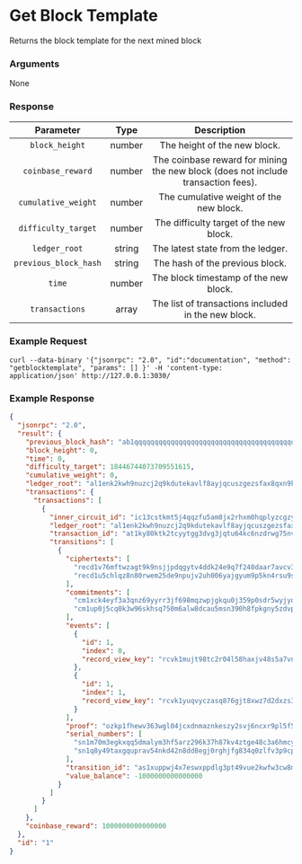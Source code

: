 # Get Block Template
Returns the block template for the next mined block

### Arguments

None

### Response

|       Parameter        |  Type  |                                    Description                                    |
|:----------------------:|:------:|:---------------------------------------------------------------------------------:|
|     `block_height`     | number |                           The height of the new block.                            |
|   `coinbase_reward`    | number | The coinbase reward for mining the new block (does not include transaction fees). |
|  `cumulative_weight`   | number |                      The cumulative weight of the new block.                      |
|  `difficulty_target`   | number |                      The difficulty target of the new block.                      |
|     `ledger_root`      | string |                         The latest state from the ledger.                         |
| `previous_block_hash`  | string |                          The hash of the previous block.                          |
|         `time`         | number |                       The block timestamp of the new block.                       |
|     `transactions`     | array  |                The list of transactions included in the new block.                |

### Example Request
```ignore
curl --data-binary '{"jsonrpc": "2.0", "id":"documentation", "method": "getblocktemplate", "params": [] }' -H 'content-type: application/json' http://127.0.0.1:3030/
```


### Example Response

```json
{
  "jsonrpc": "2.0",
  "result": {
    "previous_block_hash": "ab1qqqqqqqqqqqqqqqqqqqqqqqqqqqqqqqqqqqqqqqqqqqqqqqqqqqq5g436j",
    "block_height": 0,
    "time": 0,
    "difficulty_target": 18446744073709551615,
    "cumulative_weight": 0,
    "ledger_root": "al1enk2kwh9nuzcj2q9kdutekavlf8ayjqcuszgezsfax8qxn9k0yxqfr9fr2",
    "transactions": {
      "transactions": [
        {
          "inner_circuit_id": "ic13cstkmt5j4qqzfu5am8jx2rhxm0hqplyzcgzyueefz7n32xl4h53n4xmxvhjyzaq2c0f7l70a4xszau2ryc",
          "ledger_root": "al1enk2kwh9nuzcj2q9kdutekavlf8ayjqcuszgezsfax8qxn9k0yxqfr9fr2",
          "transaction_id": "at1ky80ktk2tcyytgg3dvg3jqtu64kc6nzdrwg75nv0c6u78grkh5qqdu804w",
          "transitions": [
            {
              "ciphertexts": [
                "recd1v76mftwzagt9k9nsjjpdqgytv4ddk24e9q7f240daar7avcv3q9gd9rx6c230n99jhxfj24xpvkrr5vk04fl2kapa0a0a895hvevzq7tnwuat9lzwpy4c4rxys6uaj34098295t9fff7khqctvkcglumqlvg47rwzhqhw9u5zxfhug9dde67dyjc6uflp4x028mrmzkhfa6qn0l6jju8lfhmy5crcqqefjv8m4zwv34tvk03d65gdmv4fe35wtgy6rmy4heq89uwh0hqe40k2g7nyj2rk6xlgqnf724pt6ynkefxwypmvhhjzk806re4njej552jfq74ej0ykhrcxa93l9n6rkchlhuuzz2fpqtt2npqz8avnv442ng4djm8lve4dlqfelpjjn5yj425rs98pvn5k54gvn5vku3wek3ytxe8zpen7n2saf060j97u8yyygt4y9zqklnek3v",
                "recd1u5chlqz8n80rwem25de9npujv2uh006yajgyum9p5kn4rsu9s5ymgrwgle39pz87s0726g4rg47dx5nl330680gxmyxffyg7p77qvppfql3p3hxncp9fpus8upsa5nlfwfnck7k4hzcjskrnrfza6tqcpgvquuv663ahswju6s3wcawh9ktz87ewzgpj2nc8gc9wd30zc8zsgu5xyen4q352u7y6l985kv2hq6nx9hu4n4mhgglacw7dc026y6qglwh0l302gwxs0s804waax472h4tv2npmprtvp5hkzg7hhm360squhgnxtpdthh0ncyrdklqy57nlfr6z5dm080xd2z9uw3h9fpu9vqsy9q4vakw00wk0prwf92ekmnh9e00v4l2a4sldmcnzcj90p75nqlrd5ek80e6l3xz559meskjeq7kpyhftsxcptc9d009xuh6nxlyszq7uktv"
              ],
              "commitments": [
                "cm1xck4eyf3a3qnz69yyrr3jf698mqzwpjgkqu0j359p0sdr5wyjyqsn0604p",
                "cm1up0j5cq0k3w96skhsq750m6alw8dcau5msn390h8fpkgny5zdvps9h9dp8"
              ],
              "events": [
                {
                  "id": 1,
                  "index": 0,
                  "record_view_key": "rcvk1mujt98tc2r04l58haxjv48s5a7vnhx8ws24fxpdruuk3z37vscqsjtvlg5"
                },
                {
                  "id": 1,
                  "index": 1,
                  "record_view_key": "rcvk1yuqvyczasq876gjt8xwz7d2dxzs3umlp8nccpcg3nmlp4qxs35yqgflhy6"
                }
              ],
              "proof": "ozkp1fhewv363wgl04jcxdnmaznkeszy2svj6ncxr9pl5f5l3lm6mgsr8e6tqxpkhhtxc6pesfd40hxfgwz7luqwwa00uwzu5s8jfq9n743n4y4dldf9htr20jv9zpw59cf4xxwurnpckq0wt8r5hfdn5m2d9qryk20yz9zfeyvv7hrexxvd707qx730q2qeppnu70y0q3rpnqzprtxrclgqptrwlx2cdzg5ywkayn8f04xelpge4d73a3tmyvlyuj5phlv5lxq2afh4zaxnxw8f2e5k32xu9w0vmq7xldqmyv7pxjfj2mzqrwyagg7nzsay34kx2zutx33r0eugfqgtqlhrzrnhqu2npk0kxwcx27rgvpfcwemsns56d7xn0zety5mkcje3ud0usjfhmdwhh3eypzh0x3svs5jhm9nhtpqc7j7ms3gu4rc7d352g42fzv2vvv5lsxuygzqgxrha3j",
              "serial_numbers": [
                "sn1m70m3egkxqq5dmalym3hf5arz296k37h87kv4ztge48c3a6hmcysw22avz",
                "sn1q8y49taxgquprav54nkd42n8dd8egj0rghjfg834q0zlfv3p9cpst9mkj5"
              ],
              "transition_id": "as1xuppwj4x7eswxppdlg3pt49vue2kwfw3cw8m8k3uqxe5e7945g9s4s8lz5",
              "value_balance": -1000000000000000
            }
          ]
        }
      ]
    },
    "coinbase_reward": 1000000000000000
  },
  "id": "1"
}
```